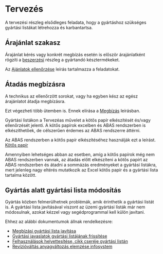 # Tervezés

A tervezési részleg elsődleges feladata, hogy a gyártáshoz szükséges gyártási listákat létrehozza és karbantartsa.

## Árajánlat szakasz

Árajánlat kérés vagy konkrét megbízás esetén is először árajánlatként rögzíti a [beszerzési](../beszerzes/index.md) részleg a gyártandó késztermékeket.

Az [Ajánlatok ellenőrzése](ajanlatok-ellenorzese.md) leírás tartalmazza a feladatokat.

## Átadás megbízásra

A technikus az ellenőrzött sorokat, vagy ha egyben kész az egész árajánlatot átadja megbízásra.

Ezt végezheti több ütemben is. Ennek elírása a [Megbízás](../ertekesites/megbizas.md) leírásban.

Gyártási listákon a Tervezéas művelet a kötős papír elkészítését és/vagy ellenőrzését jelenti. A kötős papírok excelben és ABAS rendszerben is elkészíthetőek, de célszerűen érdemes az ABAS rendszerre áttérni.

Az ABAS rendszerben a kötős papír elkészítéséhez használják ezt a leírást. [Kötős papír](kotos-papir.md)

Amennyiben lehetséges abban az esetben, amíg a kötős papírok még nem ABAS rendszerben vannak, az átadás előtt elkészíteni a kötős papírt az ABAS rendszerben és átadni a sommázás eredményeket a gyártási listákra, mert jelenleg nagy eltérés mutatkozik az Excel kötős papír és a gyártási lista tartalma között.

## Gyártás alatt gyártási lista módosítás

Gyártás közben felmerülhetnek problémák, amik érinthetik a gyártási listát is. A gyártási lista javításával viszont az üzemi gyártási listák már nem módosulnak, azokat kézzel vagy segédprogrammal kell külön javítani.

Ehhez az alábbi dokumentumok állnak rendelkezésre:

- [Megbízási gyártási lista javítása](megbizasi-gyartasi-lista-javitasa.md)
- [Gyártási javaslatok gyártási listájának frissítése](gyartasi-javaslatok-gyartasi-listajanak-frissitese.md)
- [Felhasználások helyettesítése, cikk cseréje gyártási listán](cikk-csereje-gyartasi-listan.md)
- [Revízióváltás anyagváltozás elemzése infosystem](../raktarozas/raktarmozgas-igenyles-infosystem.md)